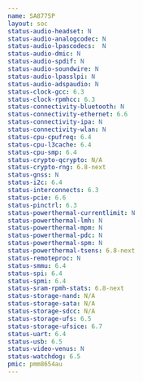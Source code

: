 ```yaml
---
name: SA8775P
layout: soc
status-audio-headset: N
status-audio-analogcodec: N
status-audio-lpascodecs:  N
status-audio-dmic: N
status-audio-spdif: N
status-audio-soundwire: N
status-audio-lpasslpi: N
status-audio-adspaudio: N
status-clock-gcc: 6.3
status-clock-rpmhcc: 6.3
status-connectivity-bluetooth: N
status-connectivity-ethernet: 6.6
status-connectivity-ipa: N
status-connectivity-wlan: N
status-cpu-cpufreq: 6.4
status-cpu-l3cache: 6.4
status-cpu-smp: 6.4
status-crypto-qcrypto: N/A
status-crypto-rng: 6.8-next
status-gnss: N
status-i2c: 6.4
status-interconnects: 6.3
status-pcie: 6.6
status-pinctrl: 6.3
status-powerthermal-currentlimit: N
status-powerthermal-lmh: N
status-powerthermal-mpm: N
status-powerthermal-pdc: N
status-powerthermal-spm: N
status-powerthermal-tsens: 6.8-next
status-remoteproc: N
status-smmu: 6.4
status-spi: 6.4
status-spmi: 6.4
status-sram-rpmh-stats: 6.8-next
status-storage-nand: N/A
status-storage-sata: N/A
status-storage-sdcc: N/A
status-storage-ufs: 6.5
status-storage-ufsice: 6.7
status-uart: 6.4
status-usb: 6.5
status-video-venus: N
status-watchdog: 6.5
pmic: pmm8654au
---
```

